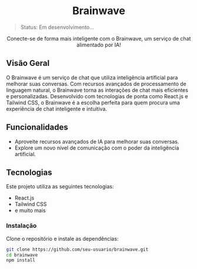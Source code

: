 <h1 align="center">Brainwave</h1>

> Status: Em desenvolvimento...

<!-- <p align="center">
  <img src="sua-imagem-preview.png" alt="Brainwave Preview" style="border-radius: 4px">
</p> -->

<p align="center">Conecte-se de forma mais inteligente com o Brainwave, um serviço de chat alimentado por IA!</p>

## Visão Geral

O Brainwave é um serviço de chat que utiliza inteligência artificial para melhorar suas conversas. Com recursos avançados de processamento de linguagem natural, o Brainwave torna as interações de chat mais eficientes e personalizadas. Desenvolvido com tecnologias de ponta como React.js e Tailwind CSS, o Brainwave é a escolha perfeita para quem procura uma experiência de chat inteligente e intuitiva.

## Funcionalidades

- Aproveite recursos avançados de IA para melhorar suas conversas.
- Explore um novo nível de comunicação com o poder da inteligência artificial.

## Tecnologias

Este projeto utiliza as seguintes tecnologias:

- React.js
- Tailwind CSS
- e muito mais

### Instalação

Clone o repositório e instale as dependências:

```bash
git clone https://github.com/seu-usuario/brainwave.git
cd brainwave
npm install
```
